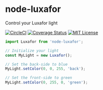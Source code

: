 # node-luxafor
Control your Luxafor light

[![CircleCI](https://circleci.com/gh/mattgoucher/node-luxafor/tree/master.svg?style=shield)](https://circleci.com/gh/mattgoucher/node-luxafor/tree/master) [![Coverage Status](https://coveralls.io/repos/github/mattgoucher/node-luxafor/badge.svg)](https://coveralls.io/github/mattgoucher/node-luxafor) [![MIT License](https://img.shields.io/github/license/mashape/apistatus.svg)](https://github.com/mattgoucher/node-luxafor/edit/master/README.md)



```js
import Luxafor from 'node-luxafor';

// Initialize your light
const MyLight = new Luxafor();

// Set the back-side to blue
MyLight.setColor(0, 0, 255, 'back');

// Set the front-side to green
MyLight.setColor(0, 255, 0, 'green');
```
